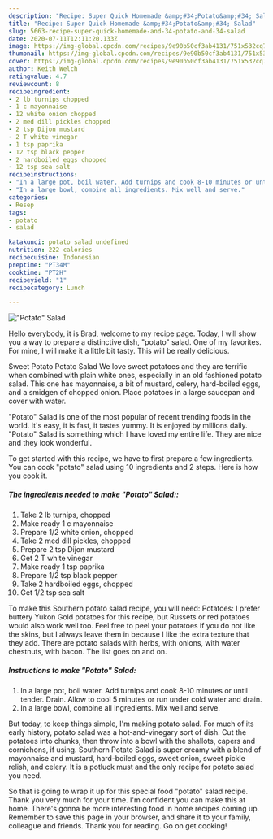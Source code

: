 ```yaml
---
description: "Recipe: Super Quick Homemade &amp;#34;Potato&amp;#34; Salad"
title: "Recipe: Super Quick Homemade &amp;#34;Potato&amp;#34; Salad"
slug: 5663-recipe-super-quick-homemade-and-34-potato-and-34-salad
date: 2020-07-11T12:11:20.133Z
image: https://img-global.cpcdn.com/recipes/9e90b50cf3ab4131/751x532cq70/potato-salad-recipe-main-photo.jpg
thumbnail: https://img-global.cpcdn.com/recipes/9e90b50cf3ab4131/751x532cq70/potato-salad-recipe-main-photo.jpg
cover: https://img-global.cpcdn.com/recipes/9e90b50cf3ab4131/751x532cq70/potato-salad-recipe-main-photo.jpg
author: Keith Welch
ratingvalue: 4.7
reviewcount: 8
recipeingredient:
- 2 lb turnips chopped
- 1 c mayonnaise
- 12 white onion chopped
- 2 med dill pickles chopped
- 2 tsp Dijon mustard
- 2 T white vinegar
- 1 tsp paprika
- 12 tsp black pepper
- 2 hardboiled eggs chopped
- 12 tsp sea salt
recipeinstructions:
- "In a large pot, boil water. Add turnips and cook 8-10 minutes or until tender. Drain. Allow to cool 5 minutes or run under cold water and drain."
- "In a large bowl, combine all ingredients. Mix well and serve."
categories:
- Resep
tags:
- potato
- salad

katakunci: potato salad undefined
nutrition: 222 calories
recipecuisine: Indonesian
preptime: "PT34M"
cooktime: "PT2H"
recipeyield: "1"
recipecategory: Lunch

---
```



![&#34;Potato&#34; Salad](https://img-global.cpcdn.com/recipes/9e90b50cf3ab4131/751x532cq70/potato-salad-recipe-main-photo.jpg)

Hello everybody, it is Brad, welcome to my recipe page. Today, I will show you a way to prepare a distinctive dish, &#34;potato&#34; salad. One of my favorites. For mine, I will make it a little bit tasty. This will be really delicious.

Sweet Potato Potato Salad We love sweet potatoes and they are terrific when combined with plain white ones, especially in an old fashioned potato salad. This one has mayonnaise, a bit of mustard, celery, hard-boiled eggs, and a smidgen of chopped onion. Place potatoes in a large saucepan and cover with water.

&#34;Potato&#34; Salad is one of the most popular of recent trending foods in the world. It's easy, it is fast, it tastes yummy. It is enjoyed by millions daily. &#34;Potato&#34; Salad is something which I have loved my entire life. They are nice and they look wonderful.


To get started with this recipe, we have to first prepare a few ingredients. You can cook &#34;potato&#34; salad using 10 ingredients and 2 steps. Here is how you cook it.

##### The ingredients needed to make &#34;Potato&#34; Salad::

1. Take 2 lb turnips, chopped
1. Make ready 1 c mayonnaise
1. Prepare 1/2 white onion, chopped
1. Take 2 med dill pickles, chopped
1. Prepare 2 tsp Dijon mustard
1. Get 2 T white vinegar
1. Make ready 1 tsp paprika
1. Prepare 1/2 tsp black pepper
1. Take 2 hardboiled eggs, chopped
1. Get 1/2 tsp sea salt


To make this Southern potato salad recipe, you will need: Potatoes: I prefer buttery Yukon Gold potatoes for this recipe, but Russets or red potatoes would also work well too. Feel free to peel your potatoes if you do not like the skins, but I always leave them in because I like the extra texture that they add. There are potato salads with herbs, with onions, with water chestnuts, with bacon. The list goes on and on. 

##### Instructions to make &#34;Potato&#34; Salad:

1. In a large pot, boil water. Add turnips and cook 8-10 minutes or until tender. Drain. Allow to cool 5 minutes or run under cold water and drain.
1. In a large bowl, combine all ingredients. Mix well and serve.


But today, to keep things simple, I&#39;m making potato salad. For much of its early history, potato salad was a hot-and-vinegary sort of dish. Cut the potatoes into chunks, then throw into a bowl with the shallots, capers and cornichons, if using. Southern Potato Salad is super creamy with a blend of mayonnaise and mustard, hard-boiled eggs, sweet onion, sweet pickle relish, and celery. It is a potluck must and the only recipe for potato salad you need. 

So that is going to wrap it up for this special food &#34;potato&#34; salad recipe. Thank you very much for your time. I'm confident you can make this at home. There's gonna be more interesting food in home recipes coming up. Remember to save this page in your browser, and share it to your family, colleague and friends. Thank you for reading. Go on get cooking!
